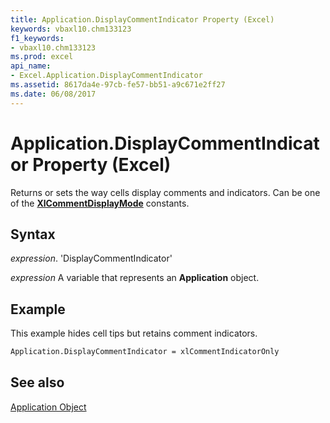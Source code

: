 ```yaml
---
title: Application.DisplayCommentIndicator Property (Excel)
keywords: vbaxl10.chm133123
f1_keywords:
- vbaxl10.chm133123
ms.prod: excel
api_name:
- Excel.Application.DisplayCommentIndicator
ms.assetid: 8617da4e-97cb-fe57-bb51-a9c671e2ff27
ms.date: 06/08/2017
---
```



# Application.DisplayCommentIndicator Property (Excel)

Returns or sets the way cells display comments and indicators. Can be one of the  **[XlCommentDisplayMode](Excel.XlCommentDisplayMode.md)** constants.


## Syntax

 _expression_. 'DisplayCommentIndicator'

 _expression_ A variable that represents an **Application** object.


## Example

This example hides cell tips but retains comment indicators.


```vb
Application.DisplayCommentIndicator = xlCommentIndicatorOnly
```


## See also


[Application Object](Excel.Application(objec).md)

